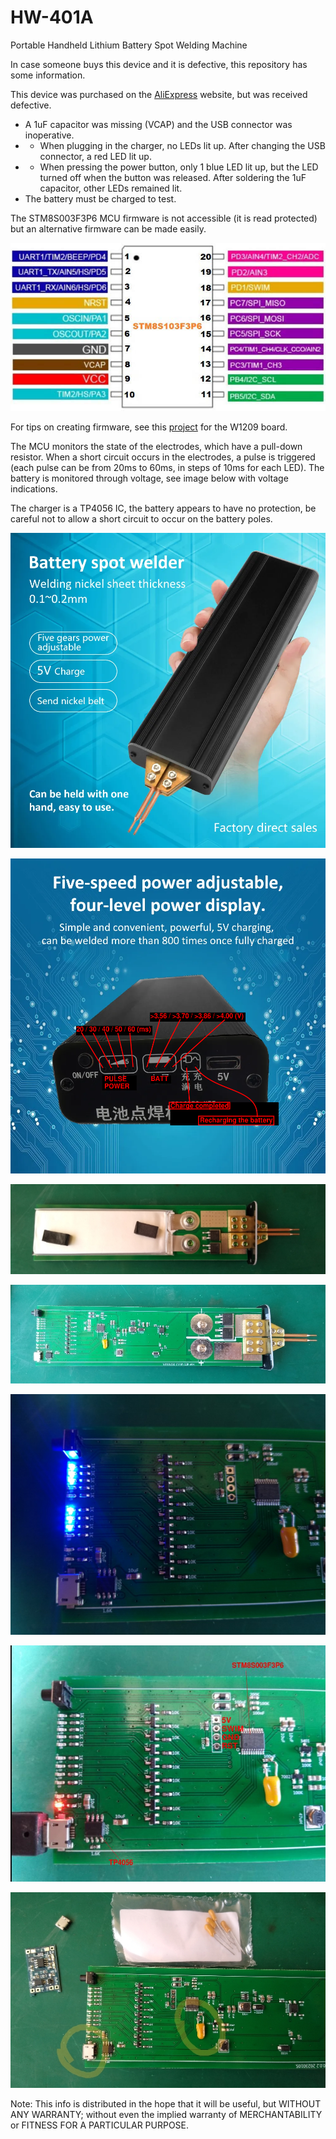 # HW-401A
Portable Handheld Lithium Battery Spot Welding Machine

In case someone buys this device and it is defective, this repository has some information.

This device was purchased on the [AliExpress](https://www.aliexpress.com/item/1005005807287144.html) website, but was received defective.
- A 1uF capacitor was missing (VCAP) and the USB connector was inoperative.
- - When plugging in the charger, no LEDs lit up. After changing the USB connector, a red LED lit up.
- - When pressing the power button, only 1 blue LED lit up, but the LED turned off when the button was released. After soldering the 1uF capacitor, other LEDs remained lit.
- The battery must be charged to test.

The STM8S003F3P6 MCU firmware is not accessible (it is read protected) but an alternative firmware can be made easily.

![img](https://raw.githubusercontent.com/rtek1000/HW-401A/main/Doc/STM8S003F3P6.jpeg)

For tips on creating firmware, see this [project](https://github.com/rtek1000/W1209-firmware-modified) for the W1209 board.

The MCU monitors the state of the electrodes, which have a pull-down resistor. When a short circuit occurs in the electrodes, a pulse is triggered (each pulse can be from 20ms to 60ms, in steps of 10ms for each LED). The battery is monitored through voltage, see image below with voltage indications.

The charger is a TP4056 IC, the battery appears to have no protection, be careful not to allow a short circuit to occur on the battery poles.

![img](https://raw.githubusercontent.com/rtek1000/HW-401A/main/Doc/Image1.png)

![img](https://raw.githubusercontent.com/rtek1000/HW-401A/main/Doc/Image2.png)

![img](https://raw.githubusercontent.com/rtek1000/HW-401A/main/Doc/Board2.jpg)

![img](https://raw.githubusercontent.com/rtek1000/HW-401A/main/Doc/Board1.jpg)

![img](https://raw.githubusercontent.com/rtek1000/HW-401A/main/Doc/LEDs.jpg)

![img](https://raw.githubusercontent.com/rtek1000/HW-401A/main/Doc/Charger.jpg)

![img](https://raw.githubusercontent.com/rtek1000/HW-401A/main/Doc/Defects.jpg)

Note: This info is distributed in the hope that it will be useful, but WITHOUT ANY WARRANTY; without even the implied warranty of MERCHANTABILITY or FITNESS FOR A PARTICULAR PURPOSE.
